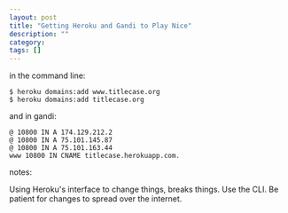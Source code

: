 ```yaml
---
layout: post
title: "Getting Heroku and Gandi to Play Nice"
description: ""
category: 
tags: []
---
```


in the command line:

    $ heroku domains:add www.titlecase.org
    $ heroku domains:add titlecase.org

and in gandi:

    @ 10800 IN A 174.129.212.2
    @ 10800 IN A 75.101.145.87
    @ 10800 IN A 75.101.163.44
    www 10800 IN CNAME titlecase.herokuapp.com.

notes:

Using Heroku's interface to change things, breaks things. Use the CLI. Be patient for changes to spread over the internet.

